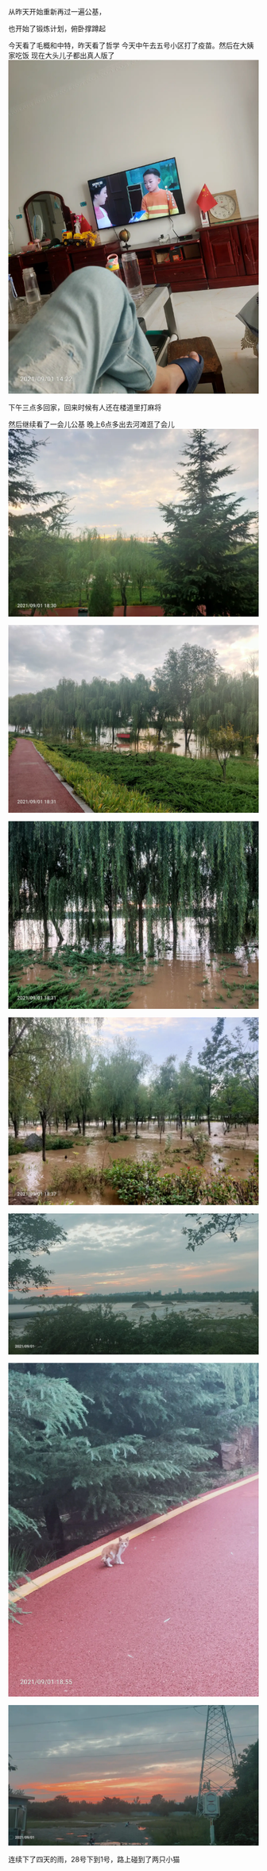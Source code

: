 从昨天开始重新再过一遍公基，

也开始了锻炼计划，俯卧撑蹲起

今天看了毛概和中特，昨天看了哲学
今天中午去五号小区打了疫苗。然后在大姨家吃饭
现在大头儿子都出真人版了
![](../../img/6904315-5765c2d236f250af.jpg)

下午三点多回家，回来时候有人还在楼道里打麻将


然后继续看了一会儿公基
晚上6点多出去河滩逛了会儿![](../../img/6904315-ce28449d51ef5851.jpg)

![](../../img/6904315-520820b4128928e7.jpg)

![](../../img/6904315-9a6113c62d43a81b.jpg)

![](../../img/6904315-a7a44de8107adbdd.jpg)

![](../../img/6904315-a697920470815268.jpg)

![](../../img/6904315-31cf51e42059c1ff.jpg)

![](../../img/6904315-c9320a84f2070cb9.jpg)

连续下了四天的雨，28号下到1号，路上碰到了两只小猫
